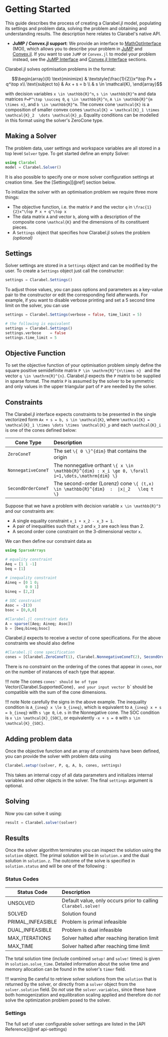 # Getting Started

This guide describes the process of creating a Clarabel.jl model, populating its settings and problem data, solving the problem and obtaining and understanding results.  The description here relates to Clarabel's native API.  


* __JuMP / Convex.jl support__: We provide an interface to [MathOptInterface](https://jump.dev/JuMP.jl/stable/moi/) (MOI), which allows you to describe your problem in [JuMP](https://github.com/JuliaOpt/JuMP.jl) and [Convex.jl](https://github.com/JuliaOpt/Convex.jl).  If you want to use `JuMP` or `Convex.jl` to model your  problem instead, see the [JuMP Interface](@ref) and [Convex.jl Interface](@ref) sections.

Clarabel.jl solves optimisation problems in the format:
```math
\begin{array}{ll} \text{minimize} & \textstyle{\frac{1}{2}}x^\top Px + q^\top x\\ \text{subject to} & Ax + s = b \\ & s \in \mathcal{K}, \end{array}
```

with decision variables ``x \in \mathbb{R}^n``, ``s \in \mathbb{R}^m`` and data matrices ``P=P^\top \succeq 0``, ``q \in \mathbb{R}^n``, ``A \in \mathbb{R}^{m \times n}``, and ``b \in \mathbb{R}^m``.  The convex cone ``\mathcal{K}``
is a composition of smaller convex cones ``\mathcal{K} = \mathcal{K}_1 \times \mathcal{K}_2  \dots \mathcal{K}_p``.   Equality conditions can be modelled in this format using the solver's ZeroCone type.   

## Making a Solver
The problem data, user settings and workspace variables are all stored in a top level `Solver` type. To get started define an empty Solver:
```julia
using Clarabel
model = Clarabel.Solver()
```
It is also possible to specify one or more solver configuration settings at creation time.   See the [Settings][@ref] section below.   

To initialize the solver with an optimisation problem we require three more things:
* The objective function, i.e. the matrix `P` and the vector `q` in ``\frac{1}{2}x^\top P x + q^\top x``
* The data matrix `A` and vector `b`, along with a description of the composite cone `\mathcal{K}` and the dimensions of its constituent pieces.
* A `Settings` object that specifies how Clarabel.jl solves the problem _(optional)_

## Settings

Solver settings are stored in a `Settings` object and can be modified by the user. To create a `Settings` object just call the constructor:

```julia
settings = Clarabel.Settings()
```

To adjust those values, you can pass options and parameters as a key-value pair to the constructor or edit the corresponding field afterwards. For example, if you want to disable verbose printing and set a 5 second time limit on the solver, you can use
```julia
settings = Clarabel.Settings(verbose = false, time_limit = 5)

# the following is equivalent
settings = Clarabel.Settings()
settings.verbose    = false
settings.time_limit = 5
```

## Objective Function
To set the objective function of your optimisation problem simply define the square positive semidefinite matrix ``P \in \mathrm{R}^{n\times n} `` and the vector ``q \in \mathrm{R}^{n}``. Clarabel.jl expects the `P` matrix to be supplied in sparse format.   The matrix `P` is assumed by the solver to be symmetric and only values in the upper triangular part of `P` are needed by the solver.

## Constraints
The Clarabel.jl interface expects constraints to be presented in the single vectorized form ``Ax + s = b, s \in \mathcal{K}``, where ``\mathcal{K} = \mathcal{K}_1 \times \dots \times \mathcal{K}_p`` and each ``\mathcal{K}_i`` is one of the  cones defined below:

Cone Type| Description
-----      |   :-----
`ZeroConeT`    | The set ``\{ 0 \}^{dim}`` that contains the origin
`NonnegativeConeT` | The nonnegative orthant ``\{ x \in \mathbb{R}^{dim} : x_i \ge 0, \forall i=1,\dots,\mathrm{dim} \}``
`SecondOrderConeT` | The second-order (Lorenz) cone ``\{ (t,x) \in \mathbb{R}^{dim}  :  \|x\|_2   \leq t \}``


Suppose that we have a problem with decision variable ``x \in \mathbb{R}^3`` and our constraints are:
* A single equality constraint ``x_1 + x_2 - x_3 = 1``.   
* A pair of inequalities such that ``x_2`` and ``x_3`` are each less than 2.
* A second order cone constraint on the 3-dimensional vector ``x``.   

We can then define our constraint data as

```julia
using SparseArrays

# equality constraint
Aeq = [1 1 -1]
beq = [1]

# inequality constraint
Aineq = [0 1 0;
         0 0 1]
bineq = [2,2]

# SOC constraint
Asoc = -I(3)
bsoc = [0,0,0]

#Clarabel.jl constraint data
A = sparse([Aeq; Aineq; Asoc])
b = [beq;bineq;bsoc]
```

Clarabel.jl expects to receive a vector of cone specifications.  For the above constraints we  should also define
```julia
#Clarabel.jl cone specification
cones = [Clarabel.ZeroConeT(1), Clarabel.NonnegativeConeT(2), SecondOrderConeT(3)]
```

There is no constraint on the ordering of the cones that appear
in `cones`, nor on the number of instances of each type that appear.

!!! note
    The cones `cones' should be of type `Vector{Clarabel.SupportedCone}`, and your input vector `b` should be compatible with the sum of the cone dimensions.


!!! note
    Note carefully the signs in the above example.   The inequality condition is ``A_{ineq} x \le b_{ineq}``, which is equivalent to ``A_{ineq} x + s = b_{ineq}`` with ``s \ge 0``, i.e. ``s`` in the Nonnegative cone.    The SOC condition is ``x \in \mathcal{K}_{SOC}``, or equivalently ``-x + s = 0`` with ``s \in \mathcal{K}_{SOC}``.



## Adding problem data
Once the objective function and an array of constraints have been defined, you can provide the solver with problem data using
```julia
Clarabel.setup!(solver, P, q, A, b, cones, settings)
```
This takes an internal copy of all data parameters and initializes internal variables and other objects in the solver.  The final `settings` argument is optional.


## Solving
Now you can solve it using:
```julia
result = Clarabel.solve!(solver)
```

## Results

Once the solver algorithm terminates you can inspect the solution using the `solution` object.   The primal solution will be in `solution.x` and the dual solution in `solution.z`. The outcome of the solve is specified in `solution.status` and will be one of the following :

### Status Codes


Status Code  | Description
---  | :---
UNSOLVED            |  Default value, only occurs prior to calling `Clarabel.solve!`
SOLVED              |  Solution found
PRIMAL_INFEASIBLE   |  Problem is primal infeasible
DUAL_INFEASIBLE     |  Problem is dual infeasible
MAX_ITERATIONS      |  Solver halted after reaching iteration limit
MAX_TIME            |  Solver halted after reaching time limit

The total solution time (include combined `setup!` and `solve!` times) is given in `solution.solve_time`.   Detailed information about the solve time and memory allocation can be found in the solver's `timer` field.

!!! warning
    Be careful to retrieve solver solutions from the `solution` that is returned by the solver, or directly from a `solver` object from the `solver.solution` field.   Do *not* use the `solver.variables`, since these have both homogenization and equilibration scaling applied and therefore do *not* solve the optimization problem posed to the solver.

### Settings

The full set of user configurable solver settings are listed in the [API Reference](@ref api-settings)
